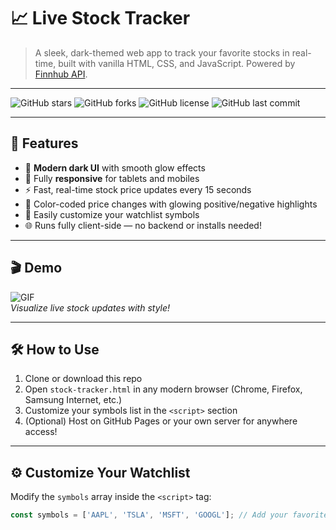 # 📈 Live Stock Tracker

> A sleek, dark-themed web app to track your favorite stocks in real-time, built with vanilla HTML, CSS, and JavaScript. Powered by [Finnhub API](https://finnhub.io).

---

![GitHub stars](https://img.shields.io/github/stars/rishabesh/stock-tracker?style=social)
![GitHub forks](https://img.shields.io/github/forks/rishabesh/stock-tracker?style=social)
![GitHub license](https://img.shields.io/github/license/rishabesh/stock-tracker)
![GitHub last commit](https://img.shields.io/github/last-commit/rishabesh/stock-tracker)

---

## 🚀 Features

- 💎 **Modern dark UI** with smooth glow effects  
- 📱 Fully **responsive** for tablets and mobiles  
- ⚡ Fast, real-time stock price updates every 15 seconds  
- 🎨 Color-coded price changes with glowing positive/negative highlights  
- 🔧 Easily customize your watchlist symbols  
- 🌐 Runs fully client-side — no backend or installs needed!

---

## 🎬 Demo

![GIF](https://media3.giphy.com/media/v1.Y2lkPTc5MGI3NjExeTE5cHI3ODR6bnF1OHoxb3Z5bXppNGEyd24zOWU5M3Q3dGhtNjRmZCZlcD12MV9pbnRlcm5hbF9naWZfYnlfaWQmY3Q9Zw/JtBZm3Getg3dqxK0zP/giphy.gif)  
*Visualize live stock updates with style!*  

---

## 🛠️ How to Use

1. Clone or download this repo  
2. Open `stock-tracker.html` in any modern browser (Chrome, Firefox, Samsung Internet, etc.)  
3. Customize your symbols list in the `<script>` section  
4. (Optional) Host on GitHub Pages or your own server for anywhere access!

---

## ⚙️ Customize Your Watchlist

Modify the `symbols` array inside the `<script>` tag:

```js
const symbols = ['AAPL', 'TSLA', 'MSFT', 'GOOGL']; // Add your favorite stock tickers here
